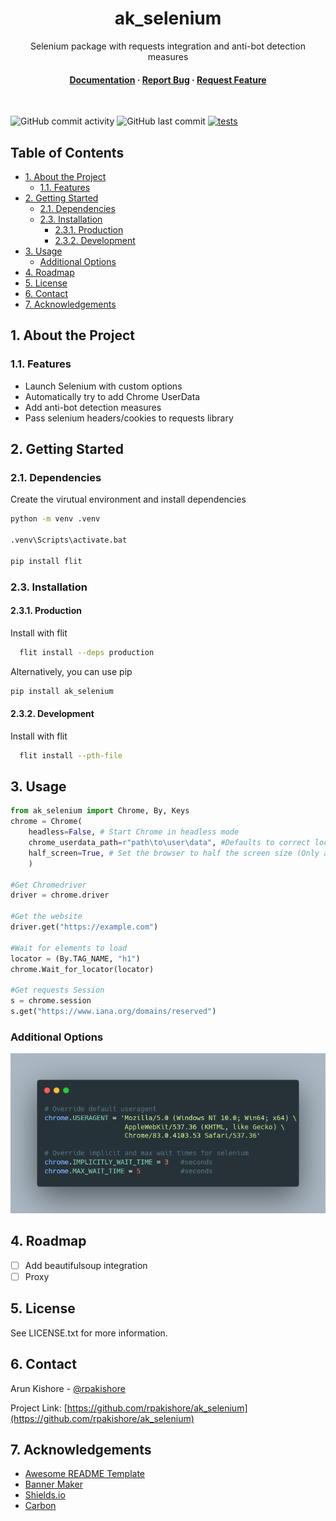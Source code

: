 <!--- Heading --->
<div align="center">
  <h1>ak_selenium</h1>
  <p>
    Selenium package with requests integration and anti-bot detection measures
  </p>
<h4>
    <a href="https://github.com/rpakishore/ak_selenium">Documentation</a>
  <span> · </span>
    <a href="https://github.com/rpakishore/ak_selenium/issues/">Report Bug</a>
  <span> · </span>
    <a href="https://github.com/rpakishore/ak_selenium/issues/">Request Feature</a>
  </h4>
</div>
<br />

![GitHub commit activity](https://img.shields.io/github/commit-activity/m/rpakishore/ak_selenium)
![GitHub last commit](https://img.shields.io/github/last-commit/rpakishore/ak_selenium)
[![tests](https://github.com/rpakishore/ak_selenium/actions/workflows/test.yml/badge.svg)](https://github.com/rpakishore/ak_selenium/actions/workflows/test.yml)

<!-- Table of Contents -->
<h2>Table of Contents</h2>

- [1. About the Project](#1-about-the-project)
  - [1.1. Features](#11-features)
- [2. Getting Started](#2-getting-started)
  - [2.1. Dependencies](#21-dependencies)
  - [2.3. Installation](#23-installation)
    - [2.3.1. Production](#231-production)
    - [2.3.2. Development](#232-development)
- [3. Usage](#3-usage)
  - [Additional Options](#additional-options)
- [4. Roadmap](#4-roadmap)
- [5. License](#5-license)
- [6. Contact](#6-contact)
- [7. Acknowledgements](#7-acknowledgements)

<!-- About the Project -->
## 1. About the Project

<!-- Features -->
### 1.1. Features

- Launch Selenium with custom options
- Automatically try to add Chrome UserData
- Add anti-bot detection measures
- Pass selenium headers/cookies to requests library

<!-- Getting Started -->
## 2. Getting Started

### 2.1. Dependencies

Create the virutual environment and install dependencies

```bash
python -m venv .venv

.venv\Scripts\activate.bat

pip install flit
```

<!-- Installation -->
### 2.3. Installation

#### 2.3.1. Production

Install with flit

```bash
  flit install --deps production
```

Alternatively, you can use pip

```bash
pip install ak_selenium
```

#### 2.3.2. Development

Install with flit

```bash
  flit install --pth-file
```

<!-- Usage -->
## 3. Usage

```python
from ak_selenium import Chrome, By, Keys
chrome = Chrome(
    headless=False, # Start Chrome in headless mode
    chrome_userdata_path=r"path\to\user\data", #Defaults to correct location in windows
    half_screen=True, # Set the browser to half the screen size (Only applicable if NOT `headless`)
    )

#Get Chromedriver
driver = chrome.driver

#Get the website
driver.get("https://example.com")

#Wait for elements to load
locator = (By.TAG_NAME, "h1")
chrome.Wait_for_locator(locator)

#Get requests Session
s = chrome.session
s.get("https://www.iana.org/domains/reserved")

```

### Additional Options

![Additional Options](assets/Addl_Options.png)
<!-- Roadmap -->
## 4. Roadmap

- [ ] Add beautifulsoup integration
- [ ] Proxy

<!-- License -->
## 5. License

See LICENSE.txt for more information.

<!-- Contact -->
## 6. Contact

Arun Kishore - [@rpakishore](mailto:pypi@rpakishore.co.in)

Project Link: [https://github.com/rpakishore/ak_selenium](https://github.com/rpakishore/ak_selenium)

<!-- Acknowledgments -->
## 7. Acknowledgements

- [Awesome README Template](https://github.com/Louis3797/awesome-readme-template/blob/main/README-WITHOUT-EMOJI.md)
- [Banner Maker](https://banner.godori.dev/)
- [Shields.io](https://shields.io/)
- [Carbon](https://carbon.now.sh/)